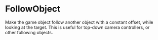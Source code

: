 # FollowObject

Make the game object follow another object with a constant offset, while looking at the target.
This is useful for top-down camera controllers, or other following objects.